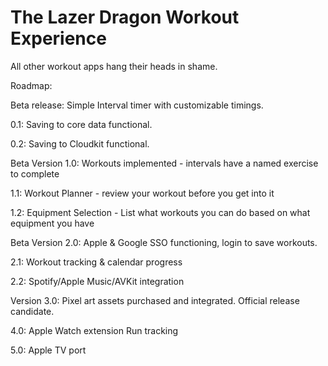# The Lazer Dragon Workout Experience
All other workout apps hang their heads in shame.


Roadmap:

Beta release: 
Simple Interval timer with customizable timings.

0.1:
Saving to core data functional.

0.2: 
Saving to Cloudkit functional.


Beta Version 1.0:
Workouts implemented - intervals have a named exercise to complete

1.1: 
Workout Planner - review your workout before you get into it

1.2:
Equipment Selection - List what workouts you can do based on what equipment you have


Beta Version 2.0:
Apple & Google SSO functioning, login to save workouts.

2.1: 
Workout tracking & calendar progress

2.2:
Spotify/Apple Music/AVKit integration


Version 3.0: 
Pixel art assets purchased and integrated.
Official release candidate.


4.0:
Apple Watch extension
Run tracking


5.0: 
Apple TV port
